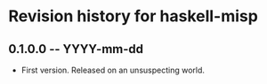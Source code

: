 # Revision history for haskell-misp

## 0.1.0.0 -- YYYY-mm-dd

* First version. Released on an unsuspecting world.
